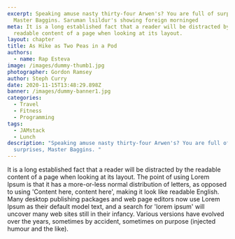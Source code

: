 ```yaml
---
excerpt: Speaking amuse nasty thirty-four Arwen's? You are full of surprises,
  Master Baggins. Saruman lsildur's showing foreign morninged
meta: It is a long established fact that a reader will be distracted by the
  readable content of a page when looking at its layout.
layout: chapter
title: As Hike as Two Peas in a Pod
authors:
  - name: Rap Esteva
image: /images/dummy-thumb1.jpg
photographer: Gordon Ramsey
author: Steph Curry
date: 2020-11-15T13:48:29.898Z
banner: /images/dummy-banner1.jpg
categories:
  - Travel
  - Fitness
  - Programming
tags:
  - JAMstack
  - Lunch
description: "Speaking amuse nasty thirty-four Arwen's? You are full of
  surprises, Master Baggins. "
---
```


It is a long established fact that a reader will be distracted by the readable content of a page when looking at its layout. The point of using Lorem Ipsum is that it has a more-or-less normal distribution of letters, as opposed to using 'Content here, content here', making it look like readable English. Many desktop publishing packages and web page editors now use Lorem Ipsum as their default model text, and a search for 'lorem ipsum' will uncover many web sites still in their infancy. Various versions have evolved over the years, sometimes by accident, sometimes on purpose (injected humour and the like).